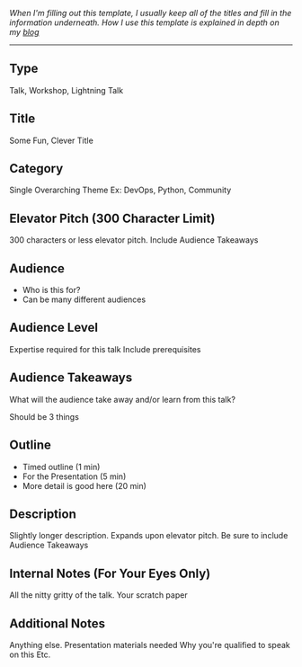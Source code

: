 _When I'm filling out this template, I usually keep all of the titles and fill in the information
underneath. How I use this template is explained in depth on my [blog](https://mason.dev/blog/010-writing_talk_proposals/)_

---

## Type
Talk, Workshop, Lightning Talk

## Title
Some Fun, Clever Title

## Category
Single Overarching Theme
Ex: DevOps, Python, Community

## Elevator Pitch (300 Character Limit)
300 characters or less elevator pitch. 
Include Audience Takeaways

## Audience
* Who is this for?
* Can be many different audiences

## Audience Level
Expertise required for this talk
Include prerequisites

## Audience Takeaways
What will the audience take away 
and/or learn from this talk? 

Should be 3 things

## Outline
* Timed outline (1 min)
* For the Presentation (5 min)
* More detail is good here (20 min)

## Description
Slightly longer description. 
Expands upon elevator pitch. 
Be sure to include Audience Takeaways

## Internal Notes (For Your Eyes Only)
All the nitty gritty of the talk. 
Your scratch paper

## Additional Notes
Anything else. 
Presentation materials needed
Why you're qualified to speak on this
Etc.
